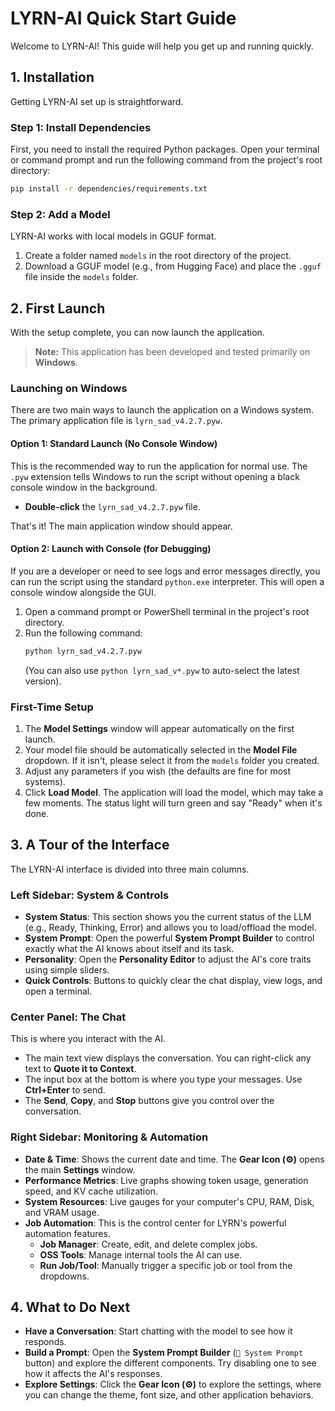 # LYRN-AI Quick Start Guide

Welcome to LYRN-AI! This guide will help you get up and running quickly.

## 1. Installation

Getting LYRN-AI set up is straightforward.

### Step 1: Install Dependencies
First, you need to install the required Python packages. Open your terminal or command prompt and run the following command from the project's root directory:
```bash
pip install -r dependencies/requirements.txt
```

### Step 2: Add a Model
LYRN-AI works with local models in GGUF format.
1.  Create a folder named `models` in the root directory of the project.
2.  Download a GGUF model (e.g., from Hugging Face) and place the `.gguf` file inside the `models` folder.

## 2. First Launch

With the setup complete, you can now launch the application.

> **Note:** This application has been developed and tested primarily on **Windows**.

### Launching on Windows

There are two main ways to launch the application on a Windows system. The primary application file is `lyrn_sad_v4.2.7.pyw`.

#### Option 1: Standard Launch (No Console Window)

This is the recommended way to run the application for normal use. The `.pyw` extension tells Windows to run the script without opening a black console window in the background.

-   **Double-click** the `lyrn_sad_v4.2.7.pyw` file.

That's it! The main application window should appear.

#### Option 2: Launch with Console (for Debugging)

If you are a developer or need to see logs and error messages directly, you can run the script using the standard `python.exe` interpreter. This will open a console window alongside the GUI.

1.  Open a command prompt or PowerShell terminal in the project's root directory.
2.  Run the following command:
    ```bash
    python lyrn_sad_v4.2.7.pyw
    ```
    (You can also use `python lyrn_sad_v*.pyw` to auto-select the latest version).

### First-Time Setup

1.  The **Model Settings** window will appear automatically on the first launch.
2.  Your model file should be automatically selected in the **Model File** dropdown. If it isn't, please select it from the `models` folder you created.
3.  Adjust any parameters if you wish (the defaults are fine for most systems).
4.  Click **Load Model**. The application will load the model, which may take a few moments. The status light will turn green and say "Ready" when it's done.

## 3. A Tour of the Interface

The LYRN-AI interface is divided into three main columns.

### Left Sidebar: System & Controls

-   **System Status**: This section shows you the current status of the LLM (e.g., Ready, Thinking, Error) and allows you to load/offload the model.
-   **System Prompt**: Open the powerful **System Prompt Builder** to control exactly what the AI knows about itself and its task.
-   **Personality**: Open the **Personality Editor** to adjust the AI's core traits using simple sliders.
-   **Quick Controls**: Buttons to quickly clear the chat display, view logs, and open a terminal.

### Center Panel: The Chat

This is where you interact with the AI.
-   The main text view displays the conversation. You can right-click any text to **Quote it to Context**.
-   The input box at the bottom is where you type your messages. Use **Ctrl+Enter** to send.
-   The **Send**, **Copy**, and **Stop** buttons give you control over the conversation.

### Right Sidebar: Monitoring & Automation

-   **Date & Time**: Shows the current date and time. The **Gear Icon (⚙️)** opens the main **Settings** window.
-   **Performance Metrics**: Live graphs showing token usage, generation speed, and KV cache utilization.
-   **System Resources**: Live gauges for your computer's CPU, RAM, Disk, and VRAM usage.
-   **Job Automation**: This is the control center for LYRN's powerful automation features.
    -   **Job Manager**: Create, edit, and delete complex jobs.
    -   **OSS Tools**: Manage internal tools the AI can use.
    -   **Run Job/Tool**: Manually trigger a specific job or tool from the dropdowns.

## 4. What to Do Next

-   **Have a Conversation**: Start chatting with the model to see how it responds.
-   **Build a Prompt**: Open the **System Prompt Builder** (`📝 System Prompt` button) and explore the different components. Try disabling one to see how it affects the AI's responses.
-   **Explore Settings**: Click the **Gear Icon (⚙️)** to explore the settings, where you can change the theme, font size, and other application behaviors.
